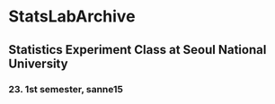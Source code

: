 # StatsLabArchive
## Statistics Experiment Class at Seoul National University
### 23. 1st semester, sanne15
